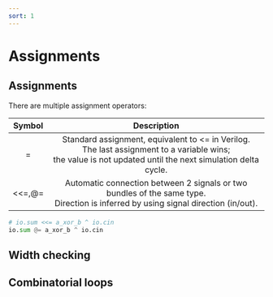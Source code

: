 ```yaml
---
sort: 1
---
```


# Assignments
## Assignments
There are multiple assignment operators:

|  Symbol  |                                                            Description                                                                                              |
|:--------:|:-------------------------------------------------------------------------------------------------------------------------------------------------------------------:|
|    =     | Standard assignment, equivalent to <= in Verilog. <br/>The last assignment to a variable wins; <br/>the value is not updated until the next simulation delta cycle. |
| \<\<=,@= |               Automatic connection between 2 signals or two bundles of the same type. <br/>Direction is inferred by using signal direction (in/out).                |

```python
# io.sum <<= a_xor_b ^ io.cin
io.sum @= a_xor_b ^ io.cin
```
## Width checking
## Combinatorial loops